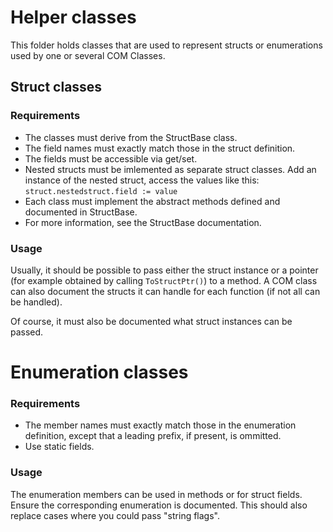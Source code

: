 # Helper classes
This folder holds classes that are used to represent structs or enumerations used by one or several COM Classes.

## Struct classes
### Requirements
* The classes must derive from the StructBase class.
* The field names must exactly match those in the struct definition.
* The fields must be accessible via get/set.
* Nested structs must be imlemented as separate struct classes. Add an instance of the nested struct, access the values like this: `struct.nestedstruct.field := value`
* Each class must implement the abstract methods defined and documented in StructBase.
* For more information, see the StructBase documentation.

### Usage
Usually, it should be possible to pass either the struct instance or a pointer (for example obtained by calling `ToStructPtr()`) to a method.
A COM class can also document the structs it can handle for each function (if not all can be handled).

Of course, it must also be documented what struct instances can be passed.

# Enumeration classes
### Requirements
* The member names must exactly match those in the enumeration definition, except that a leading prefix, if present, is ommitted.
* Use static fields.

### Usage
The enumeration members can be used in methods or for struct fields. Ensure the corresponding enumeration is documented.
This should also replace cases where you could pass "string flags".